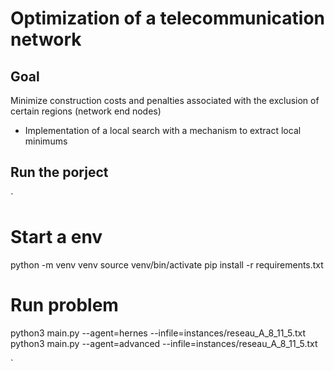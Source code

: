 # Optimization of a telecommunication network

## Goal

Minimize construction costs and penalties associated with the exclusion of certain regions (network end nodes)

- Implementation of a local search with a mechanism to extract local minimums

## Run the porject

`
# Start a env
python -m venv venv
source venv/bin/activate
pip install -r requirements.txt

# Run problem
python3 main.py --agent=hernes --infile=instances/reseau_A_8_11_5.txt
python3 main.py --agent=advanced --infile=instances/reseau_A_8_11_5.txt

`